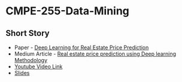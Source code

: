 # CMPE-255-Data-Mining
## Short Story
* Paper - [Deep Learning for Real Estate Price Prediction](https://papers.ssrn.com/sol3/papers.cfm?abstract_id=3393434)
* Medium Article - [Real estate price prediction using Deep learning Methodology](https://medium.com/@krishnajha99/real-estate-price-prediction-using-deep-learning-methodology-f20ec2ea87cf)
* [Youtube Video Link](hhttps://youtu.be/vn6EBCdBOIs)
* [Slides](https://drive.google.com/file/d/1OPlOFJ2vfQOKH4kYc3799sGnyHcRDuNI/view?usp=sharing)

